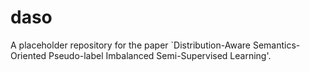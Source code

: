 # daso
A placeholder repository for the paper `Distribution-Aware Semantics-Oriented Pseudo-label Imbalanced Semi-Supervised Learning'.
